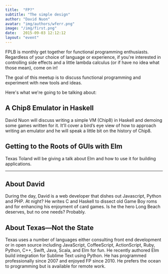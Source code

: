 ```yaml
---
title:  "FP?"
subtitle: "The simple design"
author: "David Nuon"
avatar: "img/authors/wferr.png"
image: "/img/first.png"
date:   2015-09-03 12:12:12
layout: "event"
---
```


FPLB is monthly get together for functional programming enthusiasts. Regardless of your choice of language or experience, if you're interested in controlling side effects and a little lambda calculus (or if have no idea what those mean), come on in!

The goal of this meetup is to discuss functional programming and experiment with new tools and ideas.

Here's what we're going to be talking about:

## A Chip8 Emulator in Haskell

David Nuon will discuss writing a simple VM (Chip8) in Haskell and demoing some games written for it. It’ll cover a bird’s eye view of how to approach writing an emulator and he will speak a little bit on the history of Chip8. 

## Getting to the Roots of GUIs with Elm

Texas Toland will be giving a talk about Elm and how to use it for building applications.


________________________________________________


## About David

During the day, David is a web developer that dishes out Javascript, Python and PHP. At night? He writes C and Haskell to dissect old Game Boy roms and for enhancing his enjoyment of card games. Is he the hero Long Beach deserves, but no one needs? Probably.


## About Texas—Not the State

Texas uses a number of languages either consulting front end development or in open source including JavaScript, CoffeeScript, ActionScript, Ruby, Python, C++, Swift, Java, Scala, and Elm for fun. He recently authored Elm build integration for Sublime Text using Python. He has programmed professionally since 2007 and enjoyed FP since 2010. He prefers the ocean to programming but is available for remote work.

